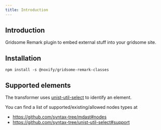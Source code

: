 ```yaml
---
title: Introduction
---
```


## Introduction

Gridsome Remark plugin to embed external stuff into your gridsome site.

## Installation

```shell
npm install -s @noxify/gridsome-remark-classes
```

## Supported elements

The transformer uses [unist-util-select](https://github.com/syntax-tree/unist-util-select) to identify an element.

You can find a list of supported/existing/allowed nodes types at
* https://github.com/syntax-tree/mdast#nodes
* https://github.com/syntax-tree/unist-util-select#support
